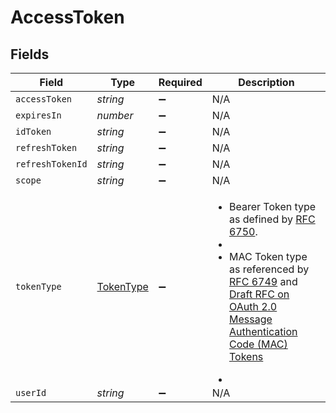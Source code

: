 # AccessToken


## Fields

| Field                                                                                                                                                                                                                                                                                                                                                   | Type                                                                                                                                                                                                                                                                                                                                                    | Required                                                                                                                                                                                                                                                                                                                                                | Description                                                                                                                                                                                                                                                                                                                                             |
| ------------------------------------------------------------------------------------------------------------------------------------------------------------------------------------------------------------------------------------------------------------------------------------------------------------------------------------------------------- | ------------------------------------------------------------------------------------------------------------------------------------------------------------------------------------------------------------------------------------------------------------------------------------------------------------------------------------------------------- | ------------------------------------------------------------------------------------------------------------------------------------------------------------------------------------------------------------------------------------------------------------------------------------------------------------------------------------------------------- | ------------------------------------------------------------------------------------------------------------------------------------------------------------------------------------------------------------------------------------------------------------------------------------------------------------------------------------------------------- |
| `accessToken`                                                                                                                                                                                                                                                                                                                                           | *string*                                                                                                                                                                                                                                                                                                                                                | :heavy_minus_sign:                                                                                                                                                                                                                                                                                                                                      | N/A                                                                                                                                                                                                                                                                                                                                                     |
| `expiresIn`                                                                                                                                                                                                                                                                                                                                             | *number*                                                                                                                                                                                                                                                                                                                                                | :heavy_minus_sign:                                                                                                                                                                                                                                                                                                                                      | N/A                                                                                                                                                                                                                                                                                                                                                     |
| `idToken`                                                                                                                                                                                                                                                                                                                                               | *string*                                                                                                                                                                                                                                                                                                                                                | :heavy_minus_sign:                                                                                                                                                                                                                                                                                                                                      | N/A                                                                                                                                                                                                                                                                                                                                                     |
| `refreshToken`                                                                                                                                                                                                                                                                                                                                          | *string*                                                                                                                                                                                                                                                                                                                                                | :heavy_minus_sign:                                                                                                                                                                                                                                                                                                                                      | N/A                                                                                                                                                                                                                                                                                                                                                     |
| `refreshTokenId`                                                                                                                                                                                                                                                                                                                                        | *string*                                                                                                                                                                                                                                                                                                                                                | :heavy_minus_sign:                                                                                                                                                                                                                                                                                                                                      | N/A                                                                                                                                                                                                                                                                                                                                                     |
| `scope`                                                                                                                                                                                                                                                                                                                                                 | *string*                                                                                                                                                                                                                                                                                                                                                | :heavy_minus_sign:                                                                                                                                                                                                                                                                                                                                      | N/A                                                                                                                                                                                                                                                                                                                                                     |
| `tokenType`                                                                                                                                                                                                                                                                                                                                             | [TokenType](../../models/shared/tokentype.md)                                                                                                                                                                                                                                                                                                           | :heavy_minus_sign:                                                                                                                                                                                                                                                                                                                                      | <ul>  <li>Bearer Token type as defined by <a href="https:tools.ietf.orghtmlrfc6750">RFC 6750<a>.<li>  <li>MAC Token type as referenced by <a href="https:tools.ietf.orghtmlrfc6749">RFC 6749<a> and  <a href="https:tools.ietf.orghtmldraft-ietf-oauth-v2-http-mac-05">  Draft RFC on OAuth 2.0 Message Authentication Code (MAC) Tokens<a>  <li>  <ul> |
| `userId`                                                                                                                                                                                                                                                                                                                                                | *string*                                                                                                                                                                                                                                                                                                                                                | :heavy_minus_sign:                                                                                                                                                                                                                                                                                                                                      | N/A                                                                                                                                                                                                                                                                                                                                                     |